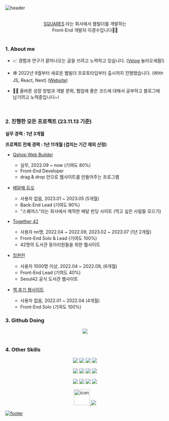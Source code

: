 ![header](https://capsule-render.vercel.app/api?type=waving&color=7F7FD5&text=KyungSoo%20%20&height=200&fontSize=90&fontColor=ffffff)

<br />

<div align="center">
  <a href="https://qshop.ai">SQUARES</a> 라는 회사에서 웹빌더를 개발하는 
</div>
<div align="center">
  Front-End 개발자 이경수입니다👋🏻
</div>

<br />

### 1. About me

- 📈 경험과 연구가 묻어나오는 글을 쓰려고 노력하고 있습니다. ([Velog](https://velog.io/@keinn51) 놀러오세욥!)

- 🕸 2022년 9월부터 새로운 웹빌더 프로토타입부터 출시까지 진행했습니다. (With JS, React, Next) ([Website](https://qshop.ai/))
- 💪🏻 올바른 성장 방법과 개발 문화, 협업에 좋은 코드에 대해서 공부하고 블로그에 남기려고 노력중입니다~!

<br/>

### 2. 진행한 모든 프로젝트 (23.11.13 기준)

**실무 경력 : 1년 3개월**

**프로젝트 전체 경력 : 1년 11개월 (겹치는 기간 제외 산정)**

- [Qshop Web Builder](https://qshop.ai/)
  - 실무, 2022.09 ~ now (기여도 80%)
  - Front-End Developer
  - drag & drop 만으로 웹사이트를 만들어주는 프로그램

- [배달해 듀오](https://github.com/keinn51/bae-duo-server/tree/main)
  - 사용자 없음, 2023.01 ~ 2023.05 (5개월)
  - Back-End Lead (기여도 90%)
  - "스퀘어스"라는 회사에서 제작한 배달 펀딩 사이트 (먹고 싶은 사람들 모으기)

- [Together 42](https://github.com/Together42/frontend)
  - 사용자 nn명, 2022.04 ~ 2022.09, 2023.02 ~ 2023.07 (1년 2개월)
  - Front-End Solo & Lead (기여도 100%)
  - 42명의 도서관 동아리원들을 위한 웹사이트
 
- [집현전](https://github.com/jiphyeonjeon-42/frontend)
  - 사용자 1000명 이상, 2022.04 ~ 2022.09, (6개월)
  - Front-End Lead (기여도 40%)
  - Seoul42 공식 도서관 웹사이트

- [책 후기 웹사이트](https://github.com/keinn51/Book_Comment_Web)
  - 사용자 없음, 2022.01 ~ 2022.04 (4개월)
  - Front-End Solo (기여도 100%)

### 3. Github Doing

<div align='center'>
  <img src="https://github-profile-trophy.vercel.app/?username=keinn51&margin-w=15&row=2&column=4">
</div>

<!--

<br/>

<div align='center'>
  <img style="height:180px" src="https://github-readme-stats.vercel.app/api/top-langs/?username=keinn51&layout=compact&hide_border=true&bg_color=30,91eae4,86A8E7&title_color=fff&text_color=fff" />
</div>

-->

<br/>

### 4. Other Skills

<p align=center>
  <img src="https://img.shields.io/badge/React-1572B6?style=flat&logo=React&logoColor=white"/>
  <img src="https://img.shields.io/badge/Redux-764ABC?style=flat&logo=Redux&logoColor=white"/>
  <img src="https://img.shields.io/badge/Recoil-000000?style=flat&logoColor=white"/>
  <img src="https://img.shields.io/badge/TypeScript-3178C6?style=flat-square&logo=TypeScript&logoColor=white"/>
<p>
<p align=center>

  <img src="https://img.shields.io/badge/EmotionJS-5B0BB5?style=flat&logoColor=white"/>
  <img src="https://img.shields.io/badge/SCSS-5B0BB5?style=flat&logoColor=white"/>
  <img src="https://img.shields.io/badge/Jira-0052CC?style=flat&logo=Jira&logoColor=white"/>
  <img src="https://img.shields.io/badge/Express-000000?style=flat&logo=Express&logoColor=white"/>
</p>
<p align=center>
  <img src="https://img.shields.io/badge/Firebase-FFCA28?style=flat&logo=Firebase&logoColor=white"/>
  <img src="https://img.shields.io/badge/GitHub Pages-222222?style=flat&logo=GitHub Pages&logoColor=white"/>
  <img src="https://img.shields.io/badge/Jest-C21325?style=flat&logo=Jest&logoColor=white"/>
  <img src="https://img.shields.io/badge/Swagger-85EA2D?style=flat&logo=Swagger&logoColor=white"/>
</p>  
<p align=center>
  <a href="https://github.com/keinn51"><img src="https://techstack-generator.vercel.app/github-icon.svg" alt="icon" width="50" height="50" />
  <img src="https://img.shields.io/badge/Tistory-FF5722?style=flat&logo=Blogger&logoColor=white"/>
</p>

![footer](https://capsule-render.vercel.app/api?section=footer&type=waving&color=7F7FD5)
